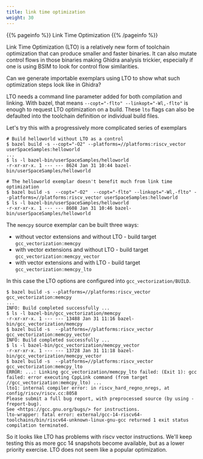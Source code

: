 ```yaml
---
title: link time optimization
weight: 30
---
```


{{% pageinfo %}}
Link Time Optimization
{{% /pageinfo %}}

Link Time Optimization (LTO) is a relatively new form of toolchain optimization that can produce
smaller and faster binaries.  It can also mutate control flows in those binaries making
Ghidra analysis trickier, especially if one is using BSIM to look for control flow
similarities.

Can we generate importable exemplars using LTO to show what such optimization steps look like in Ghidra?

LTO needs a command line parameter added for both compilation and linking.  With bazel, that means
`--copt="-flto" --linkopt="-Wl,-flto"` is enough to request LTO optimization on a build.  These `lto` flags
can also be defaulted into the toolchain definition or individual build files.

Let's try this with a progressively more complicated series of exemplars

```console
# Build helloworld without LTO as a control
$ bazel build -s --copt="-O2" --platforms=//platforms:riscv_vector userSpaceSamples:helloworld
...
$ ls -l bazel-bin/userSpaceSamples/helloworld
-r-xr-xr-x. 1 --- --- 8624 Jan 31 10:44 bazel-bin/userSpaceSamples/helloworld

# The helloworld exemplar doesn't benefit much from link time optimization
$ bazel build -s  --copt="-O2"  --copt="-flto" --linkopt="-Wl,-flto" --platforms=//platforms:riscv_vector userSpaceSamples:helloworld
$ ls -l bazel-bin/userSpaceSamples/helloworld
-r-xr-xr-x. 1 --- --- 8608 Jan 31 10:46 bazel-bin/userSpaceSamples/helloworld
```

The `memcpy` source exemplar can be built three ways:

* without vector extensions and without LTO - build target `gcc_vectorization:memcpy`
* with vector extensions and without LTO - build target `gcc_vectorization:memcpy_vector`
* with vector extensions and with LTO - build target `gcc_vectorization:memcpy_lto`

In this case the LTO options are configured into `gcc_vectorization/BUILD`.

```console
$ bazel build -s --platforms=//platforms:riscv_vector gcc_vectorization:memcpy
...
INFO: Build completed successfully ...
$ ls -l bazel-bin/gcc_vectorization/memcpy
-r-xr-xr-x. 1 --- --- 13488 Jan 31 11:16 bazel-bin/gcc_vectorization/memcpy
$ bazel build -s  --platforms=//platforms:riscv_vector gcc_vectorization:memcpy_vector
INFO: Build completed successfully ...
$ ls -l bazel-bin/gcc_vectorization/memcpy_vector
-r-xr-xr-x. 1 --- --- 13728 Jan 31 11:18 bazel-bin/gcc_vectorization/memcpy_vector
$ bazel build -s  --platforms=//platforms:riscv_vector gcc_vectorization:memcpy_lto
ERROR: ...: Linking gcc_vectorization/memcpy_lto failed: (Exit 1): gcc failed: error executing CppLink command (from target //gcc_vectorization:memcpy_lto) ...
lto1: internal compiler error: in riscv_hard_regno_nregs, at config/riscv/riscv.cc:8058
Please submit a full bug report, with preprocessed source (by using -freport-bug).
See <https://gcc.gnu.org/bugs/> for instructions.
lto-wrapper: fatal error: external/gcc-14-riscv64-toolchains/bin/riscv64-unknown-linux-gnu-gcc returned 1 exit status
compilation terminated.
```

So it looks like LTO has problems with riscv vector instructions.  We'll keep testing this as more gcc 14 snapshots become available,
but as a lower priority exercise.  LTO does not seem like a popular optimization.
